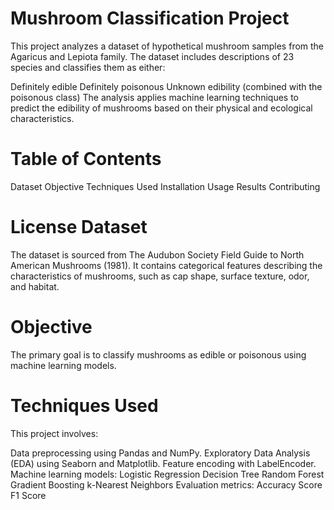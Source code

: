 # Mushroom Classification Project
This project analyzes a dataset of hypothetical mushroom samples from the Agaricus and Lepiota family. The dataset includes descriptions of 23 species and classifies them as either:

Definitely edible
Definitely poisonous
Unknown edibility (combined with the poisonous class)
The analysis applies machine learning techniques to predict the edibility of mushrooms based on their physical and ecological characteristics.

# Table of Contents
Dataset
Objective
Techniques Used
Installation
Usage
Results
Contributing


# License Dataset
The dataset is sourced from The Audubon Society Field Guide to North American Mushrooms (1981). It contains categorical features describing the characteristics of mushrooms, such as cap shape, surface texture, odor, and habitat.

# Objective
The primary goal is to classify mushrooms as edible or poisonous using machine learning models.

# Techniques Used
This project involves:

Data preprocessing using Pandas and NumPy.
Exploratory Data Analysis (EDA) using Seaborn and Matplotlib.
Feature encoding with LabelEncoder.
Machine learning models:
Logistic Regression
Decision Tree
Random Forest
Gradient Boosting
k-Nearest Neighbors
Evaluation metrics:
Accuracy Score
F1 Score
